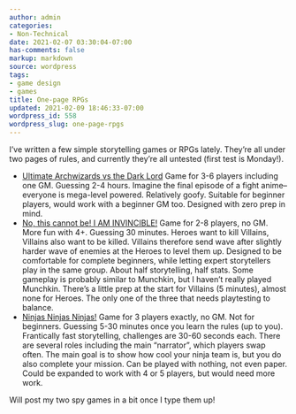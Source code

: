 ```yaml
---
author: admin
categories:
- Non-Technical
date: 2021-02-07 03:30:04-07:00
has-comments: false
markup: markdown
source: wordpress
tags:
- game design
- games
title: One-page RPGs
updated: 2021-02-09 18:46:33-07:00
wordpress_id: 558
wordpress_slug: one-page-rpgs
---
```

I’ve written a few simple storytelling games or RPGs lately. They’re all under two pages of rules, and currently they’re all untested (first test is Monday!).

-   [Ultimate Archwizards vs the Dark Lord](https://za3k.com/archive/ultimate_archwizard.md) Game for 3-6 players including one GM. Guessing 2-4 hours. Imagine the final episode of a fight anime–everyone is mega-level powered. Relatively goofy. Suitable for beginner players, would work with a beginner GM too. Designed with zero prep in mind.
-   [No, this cannot be! I AM INVINCIBLE!](https://za3k.com/archive/invincible.md) Game for 2-8 players, no GM. More fun with 4+. Guessing 30 minutes. Heroes want to kill Villains, Villains also want to be killed. Villains therefore send wave after slightly harder wave of enemies at the Heroes to level them up. Designed to be comfortable for complete beginners, while letting expert storytellers play in the same group. About half storytelling, half stats. Some gameplay is probably similar to Munchkin, but I haven’t really played Munchkin. There’s a little prep at the start for Villains (5 minutes), almost none for Heroes. The only one of the three that needs playtesting to balance.
-   [Ninjas Ninjas Ninjas!](https://za3k.com/archive/ninjas.md) Game for 3 players exactly, no GM. Not for beginners. Guessing 5-30 minutes once you learn the rules (up to you). Frantically fast storytelling, challenges are 30-60 seconds each. There are several roles including the main “narrator”, which players swap often. The main goal is to show how cool your ninja team is, but you do also complete your mission. Can be played with nothing, not even paper. Could be expanded to work with 4 or 5 players, but would need more work.

Will post my two spy games in a bit once I type them up!
